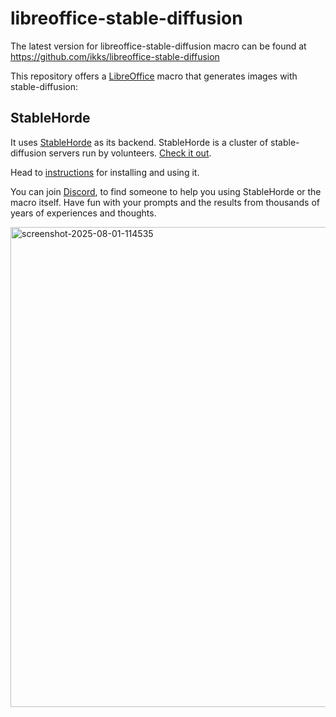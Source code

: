 # libreoffice-stable-diffusion

The latest version for libreoffice-stable-diffusion macro can be found at
https://github.com/ikks/libreoffice-stable-diffusion

This repository offers a [LibreOffice](https://libreoffice.org) macro that
generates images with stable-diffusion:

## StableHorde

It uses [StableHorde](https://stablehorde.net) as its backend.
StableHorde is a cluster of stable-diffusion servers run by
volunteers. [Check it out](https://github.com/blueturtleai/gimp-stable-diffusion/tree/main/stablehorde).

Head to [instructions](/docs/README.md) for installing and using it.

You can join [Discord](https://discord.com/channels/781145214752129095/1401005281332433057),
to find someone to help you using StableHorde or the macro itself.
Have fun with your prompts and the results from thousands of years
of experiences and thoughts.

<img width="1366" height="768" alt="screenshot-2025-08-01-114535" src="https://github.com/user-attachments/assets/3aa726f7-4133-4374-bf59-1da79ad90baf" />
